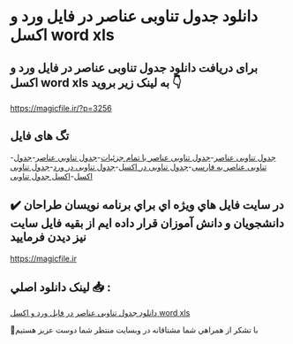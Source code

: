 # دانلود جدول تناوبی عناصر در فایل ورد و اکسل word xls

## برای دریافت دانلود جدول تناوبی عناصر در فایل ورد و اکسل word xls به لینک زیر بروید 👇

https://magicfile.ir/?p=3256

## تگ های فایل

-[جدول تناوبی عناصر](https://magicfile.ir/product/%d8%ac%d8%af%d9%88%d9%84-%d8%aa%d9%86%d8%a7%d9%88%d8%a8%db%8c-%d8%b9%d9%86%d8%a7%d8%b5%d8%b1-%d9%81%d8%a7%db%8c%d9%84-%d9%88%d8%b1%d8%af-%d9%88-%d8%a7%da%a9%d8%b3%d9%84-word-xls/)-[جدول تناوبی عناصر با تمام جزئیات](https://magicfile.ir/product/%d8%ac%d8%af%d9%88%d9%84-%d8%aa%d9%86%d8%a7%d9%88%d8%a8%db%8c-%d8%b9%d9%86%d8%a7%d8%b5%d8%b1-%d9%81%d8%a7%db%8c%d9%84-%d9%88%d8%b1%d8%af-%d9%88-%d8%a7%da%a9%d8%b3%d9%84-word-xls/)-[جدول تناوبي عناصر](https://magicfile.ir/product/%d8%ac%d8%af%d9%88%d9%84-%d8%aa%d9%86%d8%a7%d9%88%d8%a8%db%8c-%d8%b9%d9%86%d8%a7%d8%b5%d8%b1-%d9%81%d8%a7%db%8c%d9%84-%d9%88%d8%b1%d8%af-%d9%88-%d8%a7%da%a9%d8%b3%d9%84-word-xls/)-[جدول تناوبی عناصر به فارسی](https://magicfile.ir/product/%d8%ac%d8%af%d9%88%d9%84-%d8%aa%d9%86%d8%a7%d9%88%d8%a8%db%8c-%d8%b9%d9%86%d8%a7%d8%b5%d8%b1-%d9%81%d8%a7%db%8c%d9%84-%d9%88%d8%b1%d8%af-%d9%88-%d8%a7%da%a9%d8%b3%d9%84-word-xls/)-[جدول تناوبی در اکسل](https://magicfile.ir/product/%d8%ac%d8%af%d9%88%d9%84-%d8%aa%d9%86%d8%a7%d9%88%d8%a8%db%8c-%d8%b9%d9%86%d8%a7%d8%b5%d8%b1-%d9%81%d8%a7%db%8c%d9%84-%d9%88%d8%b1%d8%af-%d9%88-%d8%a7%da%a9%d8%b3%d9%84-word-xls/)-[جدول تناوبی در ورد](https://magicfile.ir/product/%d8%ac%d8%af%d9%88%d9%84-%d8%aa%d9%86%d8%a7%d9%88%d8%a8%db%8c-%d8%b9%d9%86%d8%a7%d8%b5%d8%b1-%d9%81%d8%a7%db%8c%d9%84-%d9%88%d8%b1%d8%af-%d9%88-%d8%a7%da%a9%d8%b3%d9%84-word-xls/)-[جدول تناوبی اکسل](https://magicfile.ir/product/%d8%ac%d8%af%d9%88%d9%84-%d8%aa%d9%86%d8%a7%d9%88%d8%a8%db%8c-%d8%b9%d9%86%d8%a7%d8%b5%d8%b1-%d9%81%d8%a7%db%8c%d9%84-%d9%88%d8%b1%d8%af-%d9%88-%d8%a7%da%a9%d8%b3%d9%84-word-xls/)-[اکسل جدول تناوبی](https://magicfile.ir/product/%d8%ac%d8%af%d9%88%d9%84-%d8%aa%d9%86%d8%a7%d9%88%d8%a8%db%8c-%d8%b9%d9%86%d8%a7%d8%b5%d8%b1-%d9%81%d8%a7%db%8c%d9%84-%d9%88%d8%b1%d8%af-%d9%88-%d8%a7%da%a9%d8%b3%d9%84-word-xls/)

## ✔️ در سايت فايل هاي ويژه اي براي برنامه نويسان طراحان دانشجويان و دانش آموزان قرار داده ايم از بقيه فايل سايت نيز ديدن فرماييد

https://magicfile.ir


## لينک دانلود اصلي 📥 :

[دانلود جدول تناوبی عناصر در فایل ورد و اکسل word xls](https://magicfile.ir/product/%d8%ac%d8%af%d9%88%d9%84-%d8%aa%d9%86%d8%a7%d9%88%d8%a8%db%8c-%d8%b9%d9%86%d8%a7%d8%b5%d8%b1-%d9%81%d8%a7%db%8c%d9%84-%d9%88%d8%b1%d8%af-%d9%88-%d8%a7%da%a9%d8%b3%d9%84-word-xls/) 


🙏با تشکر از همراهي شما مشتاقانه در وبسایت منتظر شما دوست عزیز هستیم


